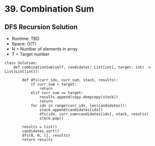 # 39. Combination Sum

## DFS Recursion Solution

- Runtime: TBD
- Space: O(T)
- N = Number of elements in array
- T = Target number

```
class Solution:
    def combinationSum(self, candidates: List[int], target: int) -> List[List[int]]:
        
        def dfs(curr_idx, curr_sum, stack, results):
            if curr_sum > target:
                return
            elif curr_sum == target:
                results.append(copy.deepcopy(stack))
                return
            for idx in range(curr_idx, len(candidates)):
                stack.append(candidates[idx])
                dfs(idx, curr_sum+candidates[idx], stack, results)
                stack.pop()
        
        results = list()
        candidates.sort()
        dfs(0, 0, [], results)
        return results
```
